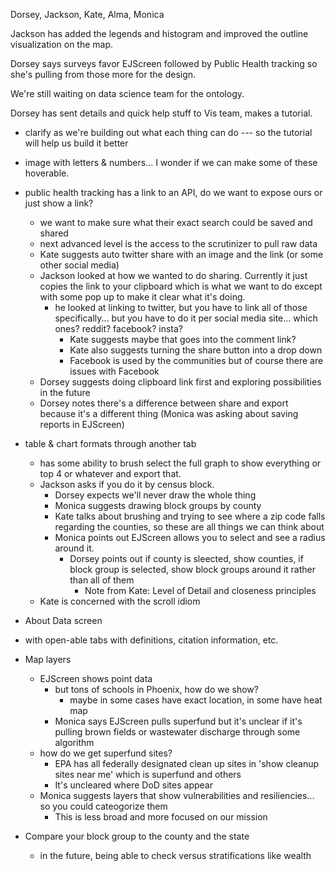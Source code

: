 Dorsey, Jackson, Kate, Alma, Monica

Jackson has added the legends and histogram and improved the outline visualization on the map.

Dorsey says surveys favor EJScreen followed by Public Health tracking so she's pulling from those more for the design.

We're still waiting on data science team for the ontology.

Dorsey has sent details and quick help stuff to Vis team, makes a tutorial.

- clarify as we're building out what each thing can do --- so the tutorial will help us build it better
- image with letters & numbers... I wonder if we can make some of these hoverable.

- public health tracking has a link to an API, do we want to expose ours or just show a link?
  - we want to make sure what their exact search could be saved and shared
  - next advanced level is the access to the scrutinizer to pull raw data
  - Kate suggests auto twitter share with an image and the link (or some other social media)
  - Jackson looked at how we wanted to do sharing. Currently it just copies the link to your clipboard which is what we want to do except with some pop up to make it clear what it's doing.
    - he looked at linking to twitter, but you have to link all of those specifically... but you have to do it per social media site... which ones? reddit? facebook? insta?
      - Kate suggests maybe that goes into the comment link?
      - Kate also suggests turning the share button into a drop down
      - Facebook is used by the communities but of course there are issues with Facebook
  - Dorsey suggests doing clipboard link first and exploring possibilities in the future
  - Dorsey notes there's a difference between share and export because it's a different thing (Monica was asking about saving reports in EJScreen)

- table & chart formats through another tab
  - has some ability to brush select the full graph to show everything or top 4 or whatever and export that.
  - Jackson asks if you do it by census block.
    - Dorsey expects we'll never draw the whole thing
    - Monica suggests drawing block groups by county
    - Kate talks about brushing and trying to see where a zip code falls regarding the counties, so these are all things we can think about
    - Monica points out EJScreen allows you to select and see a radius around it.
      - Dorsey points out if county is sleected, show counties, if block group is selected, show block groups around it rather than all of them
        - Note from Kate: Level of Detail and closeness principles
  - Kate is concerned with the scroll idiom

- About Data screen
 - with open-able tabs with definitions, citation information, etc.

- Map layers
  - EJScreen shows point data
    - but tons of schools in Phoenix, how do we show?
      - maybe in some cases have exact location, in some have heat map
    - Monica says EJScreen pulls superfund but it's unclear if it's pulling brown fields or wastewater discharge through some algorithm
  - how do we get superfund sites?
    - EPA has all federally designated clean up sites in 'show cleanup sites near me' which is superfund and others
    - It's uncleared where DoD sites appear
   - Monica suggests layers that show vulnerabilities and resiliencies... so you could cateogorize them
     - This is less broad and more focused on our mission

- Compare your block group to the county and the state
  - in the future, being able to check versus stratifications like wealth
